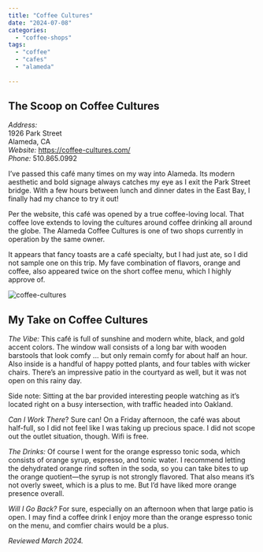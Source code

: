 ```yaml
---
title: "Coffee Cultures"
date: "2024-07-08"
categories:
  - "coffee-shops"
tags:
  - "coffee"
  - "cafes"
  - "alameda"
  
---
```


## The Scoop on Coffee Cultures

*Address:*\
1926 Park Street\
Alameda, CA\
*Website:* <https://coffee-cultures.com/>\
*Phone:* 510.865.0992

I’ve passed this café many times on my way into Alameda. Its modern aesthetic and bold signage always catches my eye as I exit the Park Street bridge. With a few hours between lunch and dinner dates in the East Bay, I finally had my chance to try it out!

Per the website, this café was opened by a true coffee-loving local. That coffee love extends to loving the cultures around coffee drinking all around the globe. The Alameda Coffee Cultures is one of two shops currently in operation by the same owner.

It appears that fancy toasts are a café specialty, but I had just ate, so I did not sample one on this trip. My fave combination of flavors, orange and coffee, also appeared twice on the short coffee menu, which I highly approve of.

![coffee-cultures](http://s3.amazonaws.com/thegourmez-wpmedia/2024/07/coffee-cultures.jpg)

## My Take on Coffee Cultures

*The Vibe:* This café is full of sunshine and modern white, black, and gold accent colors. The window wall consists of a long bar with wooden barstools that look comfy ... but only remain comfy for about half an hour. Also inside is a handful of happy potted plants, and four tables with wicker chairs. There’s an impressive patio in the courtyard as well, but it was not open on this rainy day.

Side note: Sitting at the bar provided interesting people watching as it’s located right on a busy intersection, with traffic headed into Oakland.

*Can I Work There*? Sure can! On a Friday afternoon, the café was about half-full, so I did not feel like I was taking up precious space. I did not scope out the outlet situation, though. Wifi is free.

*The Drinks:* Of course I went for the orange espresso tonic soda, which consists of orange syrup, espresso, and tonic water. I recommend letting the dehydrated orange rind soften in the soda, so you can take bites to up the orange quotient—the syrup is not strongly flavored. That also means it’s not overly sweet, which is a plus to me. But I’d have liked more orange presence overall.

*Will I Go Back?* For sure, especially on an afternoon when that large patio is open. I may find a coffee drink I enjoy more than the orange espresso tonic on the menu, and comfier chairs would be a plus.

*Reviewed March 2024.*
